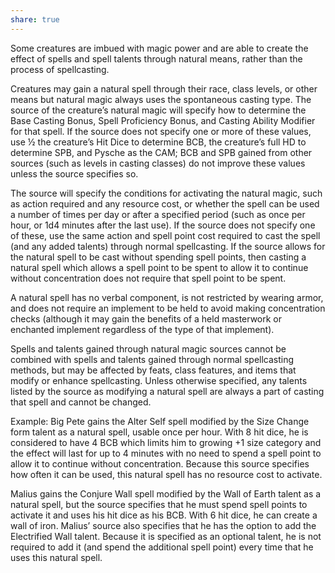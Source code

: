 ```yaml
---
share: true
---
```


Some creatures are imbued with magic power and are able to create the effect of spells and spell talents through natural means, rather than the process of spellcasting.

Creatures may gain a natural spell through their race, class levels, or other means but natural magic always uses the spontaneous casting type. The source of the creature’s natural magic will specify how to determine the Base Casting Bonus, Spell Proficiency Bonus, and Casting Ability Modifier for that spell. If the source does not specify one or more of these values, use ½ the creature’s Hit Dice to determine BCB, the creature’s full HD to determine SPB, and Pysche as the CAM; BCB and SPB gained from other sources (such as levels in casting classes) do not improve these values unless the source specifies so.

The source will specify the conditions for activating the natural magic, such as action required and any resource cost, or whether the spell can be used a number of times per day or after a specified period (such as once per hour, or 1d4 minutes after the last use). If the source does not specify one of these, use the same action and spell point cost required to cast the spell (and any added talents) through normal spellcasting. If the source allows for the natural spell to be cast without spending spell points, then casting a natural spell which allows a spell point to be spent to allow it to continue without concentration does not require that spell point to be spent.

A natural spell has no verbal component, is not restricted by wearing armor, and does not require an implement to be held to avoid making concentration checks (although it may gain the benefits of a held masterwork or enchanted implement regardless of the type of that implement).

Spells and talents gained through natural magic sources cannot be combined with spells and talents gained through normal spellcasting methods, but may be affected by feats, class features, and items that modify or enhance spellcasting. Unless otherwise specified, any talents listed by the source as modifying a natural spell are always a part of casting that spell and cannot be changed.

Example: Big Pete gains the Alter Self spell modified by the Size Change form talent as a natural spell, usable once per hour. With 8 hit dice, he is considered to have 4 BCB which limits him to growing +1 size category and the effect will last for up to 4 minutes with no need to spend a spell point to allow it to continue without concentration. Because this source specifies how often it can be used, this natural spell has no resource cost to activate.

Malius gains the Conjure Wall spell modified by the Wall of Earth talent as a natural spell, but the source specifies that he must spend spell points to activate it and uses his hit dice as his BCB. With 6 hit dice, he can create a wall of iron. Malius’ source also specifies that he has the option to add the Electrified Wall talent. Because it is specified as an optional talent, he is not required to add it (and spend the additional spell point) every time that he uses this natural spell.